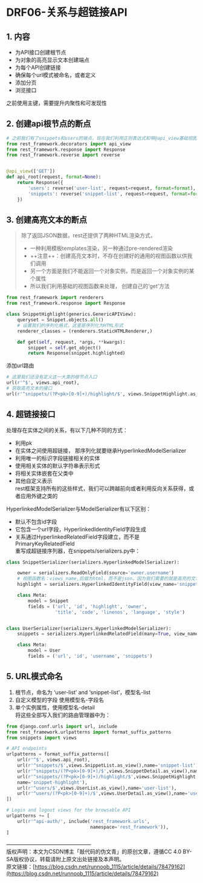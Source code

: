 # DRF06-关系与超链接API
## 1. 内容
- 为API接口创建根节点
- 为对象的高亮显示文本创建端点
- 为每个API创建链接
- 确保每个url模式被命名，或者定义
- 添加分页
- 浏览接口

之前使用主键，需要提升内聚性和可发现性

## 2. 创建api根节点的断点
```python
# 之前我们有了snippets和users的端点，现在我们利用正则表达式和带@api_view基础视图函数创建初级的单一断点。
from rest_framework.decorators import api_view
from rest_framework.response import Response
from rest_framework.reverse import reverse


@api_view(['GET'])
def api_root(request, format=None):
    return Response({
        'users': reverse('user-list', request=request, format=format),
        'snippets': reverse('snippet-list', request=request, format=format)
    })
```

## 3. 创建高亮文本的断点
> 除了返回JSON数据，rest还提供了两种HTML渲染方式，
> - 一种利用模板templates渲染，另一种通过pre-rendered渲染
> - ++注意++：创建高亮文本时，不存在创建好的通用的视图函数以供我们调用
> - 另一个方面是我们不能返回一个对象实例，而是返回一个对象实例的某个属性
> - 所以我们利用基础的视图函数来处理， 创建自己的‘get’方法


```python
from rest_framework import renderers
from rest_framework.response import Response

class SnippetHighlight(generics.GenericAPIView):
    queryset = Snippet.objects.all()
    # 设置我们的序列化格式，这里是序列化为HTML形式
    renderer_classes = (renderers.StaticHTMLRenderer,)

    def get(self, request, *args, **kwargs):
        snippet = self.get_object()
        return Response(snippet.highlighted)
```
添加url路由
```python
# 这里我们还没有定义这一大类的根节点入口
url(r'^$', views.api_root), 
# 获取高亮文本的接口
url(r'^snippets/(?P<pk>[0-9]+)/highlight/$', views.SnippetHighlight.as_view()),
```

## 4. 超链接接口
处理存在实体之间的关系，有以下几种不同的方式：  
- 利用pk  
- 在实体之间使用超链接， 那序列化就要继承HyperlinkedModelSerializer  
- 利用唯一的标识字段链接相关的实体  
- 使用相关实体的默认字符串表示形式  
- 将相关实体嵌套在父类中  
- 其他自定义表示  
rest框架支持所有的这些样式，我们可以跨越前向或者利用反向关系获得，或者应用外键之类的

HyperlinkedModelSerializer与ModelSerializer有以下区别：  
- 默认不包含id字段  
- 它包含一个url字段，HyperlinkedIdentityField字段生成  
- 关系通过HyperlinkedRelatedField字段建立，而不是PrimaryKeyRelatedField  
重写成超链接序列器，在snippets/serializers.py中：
```python
class SnippetSerializer(serializers.HyperlinkedModelSerializer):

    owner = serializers.ReadOnlyField(source='owner.username')
    # 视图函数名：views_name,后缀为html，而不是json，因为我们需要的就是高亮的文本
    highlight = serializers.HyperlinkedIdentityField(view_name='snippet-highlight', format='html')

    class Meta:
        model = Snippet
        fields = ('url', 'id', 'highlight', 'owner',
                  'title', 'code', 'linenos', 'language', 'style')


class UserSerializer(serializers.HyperlinkedModelSerializer):
    snippets = serializers.HyperlinkedRelatedField(many=True, view_name='snippet-detail', read_only=True)

    class Meta:
        model = User
        fields = ('url', 'id', 'username', 'snippets')
```

## 5. URL模式命名

1. 根节点，命名为 ‘user-list’ and ‘snippet-list’，模型名-list
1. 自定义模型的字段 使用模型名-字段名
1. 单个实例属性，使用模型名-detail  
将这些全部写入我们的路由管理器中为：
```python
from django.conf.urls import url, include
from rest_framework.urlpatterns import format_suffix_patterns
from snippets import views

# API endpoints
urlpatterns = format_suffix_patterns([
    url(r'^$', views.api_root),
    url(r'^snippets/$',views.SnippetList.as_view(),name='snippet-list'),
    url(r'^snippets/(?P<pk>[0-9]+)/$',views.SnippetDetail.as_view(),name='snippet-detail'),
    url(r'^snippets/(?P<pk>[0-9]+)/highlight/$',views.SnippetHighlight.as_view(),
    name='snippet-highlight'),
    url(r'^users/$',views.UserList.as_view(),name='user-list'),
    url(r'^users/(?P<pk>[0-9]+)/$',views.UserDetail.as_view(),name='user-detail')
])

# Login and logout views for the browsable API
urlpatterns += [
    url(r'^api-auth/', include('rest_framework.urls',
                               namespace='rest_framework')),
]
```


————————————————  
版权声明：本文为CSDN博主「敲代码的伪文青」的原创文章，遵循CC 4.0 BY-SA版权协议，转载请附上原文出处链接及本声明。  
原文链接：[https://blog.csdn.net/runnoob_1115/article/details/78479162](https://blog.csdn.net/runnoob_1115/article/details/78479162)
